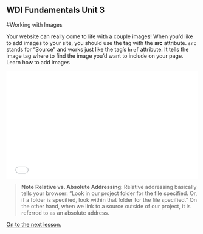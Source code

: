 **WDI Fundamentals Unit 3**
---

#Working with Images

Your website can really come to life with a couple images! When you’d like to add images to your site, you should use the tag with the **src** attribute. `src` stands for “Source” and works just like the tag’s `href` attribute. It tells the image tag where to find the image you’d want to include on your page. Learn how to add images


<div class="wistia_responsive_padding" style="padding:56.25% 0 0 0;position:relative;"><div class="wistia_responsive_wrapper" style="height:100%;left:0;position:absolute;top:0;width:100%;"><iframe src="//fast.wistia.net/embed/iframe/kn8gfpd9z9?seo=false&videoFoam=true" allowtransparency="true" frameborder="0" scrolling="no" class="wistia_embed" name="wistia_embed" allowfullscreen mozallowfullscreen webkitallowfullscreen oallowfullscreen msallowfullscreen width="100%" height="100%"></iframe></div></div>
<script src="//fast.wistia.net/assets/external/E-v1.js" async></script>

>**Note** **Relative vs. Absolute Addressing**: Relative addressing basically tells your browser: “Look in our project folder for the file specified. Or, if a folder is specified, look within that folder for the file specified.”
On the other hand, when we link to a source outside of our project, it is referred to as an absolute address.

[On to the next lesson.](07_lesson.md)
